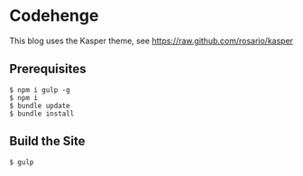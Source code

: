 # Codehenge

This blog uses the Kasper theme, see https://raw.github.com/rosario/kasper

## Prerequisites

    $ npm i gulp -g
    $ npm i
    $ bundle update
    $ bundle install

## Build the Site

    $ gulp

